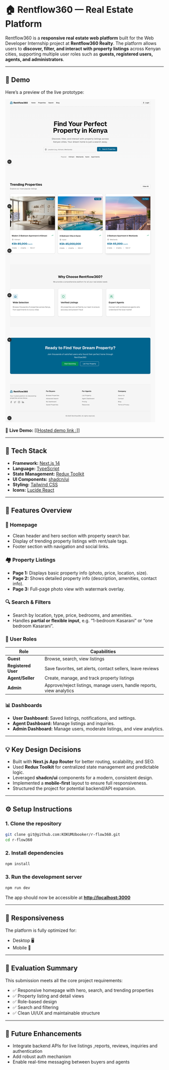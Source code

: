 # 🏠 Rentflow360 — Real Estate Platform

Rentflow360 is a **responsive real estate web platform** built for the Web Developer Internship project at **Rentflow360 Realty**.
The platform allows users to **discover, filter, and interact with property listings** across Kenyan cities, supporting multiple user roles such as **guests, registered users, agents, and administrators**.

---

## 🚀 Demo

Here’s a preview of the live prototype:

![Rentflow360 Demo Screenshot](./readme_assets/rflow-screeshot.png)

🔗 **Live Demo:** [\[[Hosted demo link :](https://r-flow360.netlify.app/)\]]

---

## 🧩 Tech Stack

- **Framework:** [Next.js 14](https://nextjs.org/)
- **Language:** [TypeScript](https://www.typescriptlang.org/)
- **State Management:** [Redux Toolkit](https://redux-toolkit.js.org/)
- **UI Components:** [shadcn/ui](https://ui.shadcn.com/)
- **Styling:** [Tailwind CSS](https://tailwindcss.com/)
- **Icons:** [Lucide React](https://lucide.dev/)

---

## 🧭 Features Overview

### 🏡 Homepage

- Clean header and hero section with property search bar.
- Display of trending property listings with rent/sale tags.
- Footer section with navigation and social links.

### 🏘️ Property Listings

- **Page 1:** Displays basic property info (photo, price, location, size).
- **Page 2:** Shows detailed property info (description, amenities, contact info).
- **Page 3:** Full-page photo view with watermark overlay.

### 🔍 Search & Filters

- Search by location, type, price, bedrooms, and amenities.
- Handles **partial or flexible input**, e.g. “1-bedroom Kasarani” or “one bedroom Kasarani”.

### 👥 User Roles

| Role                | Capabilities                                                          |
| ------------------- | --------------------------------------------------------------------- |
| **Guest**           | Browse, search, view listings                                         |
| **Registered User** | Save favorites, set alerts, contact sellers, leave reviews            |
| **Agent/Seller**    | Create, manage, and track property listings                           |
| **Admin**           | Approve/reject listings, manage users, handle reports, view analytics |

### 📊 Dashboards

- **User Dashboard:** Saved listings, notifications, and settings.
- **Agent Dashboard:** Manage listings and inquiries.
- **Admin Dashboard:** Manage users, moderate listings, and view analytics.

---

## 💡 Key Design Decisions

- Built with **Next.js App Router** for better routing, scalability, and SEO.
- Used **Redux Toolkit** for centralized state management and predictable logic.
- Leveraged **shadcn/ui** components for a modern, consistent design.
- Implemented a **mobile-first** layout to ensure full responsiveness.
- Structured the project for potential backend/API expansion.

---

## ⚙️ Setup Instructions

### 1. Clone the repository

```bash
git clone git@github.com:KOKUMUbooker/r-flow360.git
cd r-flow360
```

### 2. Install dependencies

```bash
npm install
```

### 3. Run the development server

```bash
npm run dev
```

The app should now be accessible at **[http://localhost:3000](http://localhost:3000)**

---

## 📱 Responsiveness

The platform is fully optimized for:

- Desktop 🖥️
- Mobile 📱

---

## 🧾 Evaluation Summary

This submission meets all the core project requirements:

- ✅ Responsive homepage with hero, search, and trending properties
- ✅ Property listing and detail views
- ✅ Role-based design
- ✅ Search and filtering
- ✅ Clean UI/UX and maintainable structure

---

## 🧠 Future Enhancements

- Integrate backend APIs for live listings ,reports, reviews, inquiries and authentication
- Add robust auth mechanism
- Enable real-time messaging between buyers and agents
